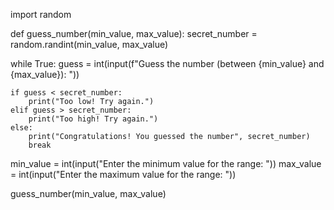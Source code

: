 import random

def guess_number(min_value, max_value): secret_number = random.randint(min_value, max_value)

while True:
    guess = int(input(f"Guess the number (between {min_value} and {max_value}): "))
    
    if guess < secret_number:
        print("Too low! Try again.")
    elif guess > secret_number:
        print("Too high! Try again.")
    else:
        print("Congratulations! You guessed the number", secret_number)
        break
min_value = int(input("Enter the minimum value for the range: ")) max_value = int(input("Enter the maximum value for the range: "))

guess_number(min_value, max_value)
